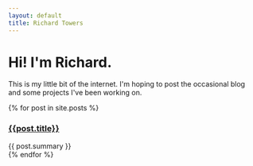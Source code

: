 ```yaml
---
layout: default
title: Richard Towers
---
```


Hi! I'm Richard.
===================

This is my little bit of the internet. I'm hoping to post the occasional blog and some projects I've been working on.

<div>
{% for post in site.posts %}
	<div class="post">
		<h3><a href="{{ post.url }}">{{post.title}}</a></h3>
		{{ post.summary }}
	</div>
{% endfor %}
</div>
